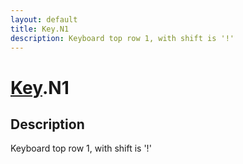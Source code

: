 ```yaml
---
layout: default
title: Key.N1
description: Keyboard top row 1, with shift is '!'
---
```

# [Key]({{site.url}}/Pages/Reference/Key.html).N1

## Description
Keyboard top row 1, with shift is '!'

